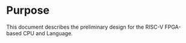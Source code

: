 <!-- Not sure if we need to add any more to this. -->

# Purpose

This document describes the preliminary design for the RISC-V FPGA-based CPU and
Language.
